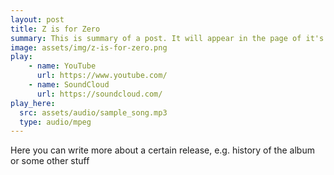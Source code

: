 ```yaml
---
layout: post
title: Z is for Zero
summary: This is summary of a post. It will appear in the page of it's category with the summary shown. Clicking each of them will redirect to the page of the post, the same with clicking "Read More"
image: assets/img/z-is-for-zero.png
play:
    - name: YouTube
      url: https://www.youtube.com/
    - name: SoundCloud
      url: https://soundcloud.com/
play_here:
  src: assets/audio/sample_song.mp3
  type: audio/mpeg
---
```

Here you can write more about a certain release, e.g. history of the album or some other stuff